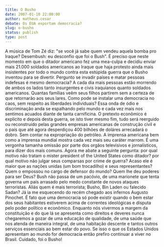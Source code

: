 ```yaml
---
title: O Busho
date: 2007-01-10 22:00:00
author: matheus.cesar
debate: Os EUA exportam democracia?
slug: o-busho
status: publish 
type: post
---
```


A música de Tom Zé diz: "se você já sabe quem vendeu aquela bomba pro Iraque? Desembush: eu desconfio que foi o Bush". É preciso que neste momento em que o ditador americano fez uma mea-culpa e decidiu enviar mais 21.000 soldados americanos ao Iraque que haja protesto ainda mais insistentes por todo o mundo contra esta estúpida guerra que o Busho inventou para se divertir. Pergunto se invadir países e matar pessoas indefesas é mesmo democracia? A cada dia mais pessoas estão morrendo de ambos os lados tanto insurgentes e civis iraquianos quanto soldados americanos. Quantas famílias veêm seus filhos partirem sem a certeza de que retornarão aos seus lares. Como pode se instalar uma democracia no caos, sem respeito as liberdades individuais? Essa onda de ódio e discriminação anda se espalhando pelo mundo e cada vez mais nos sentimos acuados diante de tanta carnificina. O pretexto econômico é explicito e depois desta guerra, se isto tiver mesmo fim, tudo será reerguido ou reconstruído pelas grandes empresas americanas de construção civil e o país que até agora desperdiçou 400 bilhões de doláres arrecadará o dobro. Sem contar na expropriação do petróleo. A imprensa americana bem como a imprensa mundial mostra cada vez mais seu caráter marrom. É uma vergonha tamanha omissão por parte dos orgãos televisivos e jornalísticos, para dizer dos mais comuns. Agora me abate a seguinte pergunta: por qual motivo não tratam o mister president of the United States como ditador? por qual motivo não julgar seus comparsas por crime de guerra? Acaso ele é maior que as nações unidas (um bom trocadilho) e seus representantes? Quem o empossou no cargo de defensor do mundo? Quem lhe deu poderes para ser Deus? Bush não passa de um pacóvio, de uma marionete que tenta governa um país arrasado pelo medo constante de novos ataques terroristas. Aliás quem é mais terrorista; Busho, Bin Laden ou falecido Sadan? Já ia me esquecendo do recém chegado aos infernos Augusto Pinochet. É fato que uma democracia só pode existir quando o bem estar dos seus habitantes estiverem acima de correntes ideológicas e disputa pelo poder político e econômico. Enquanto nós vivermos a margem da constituição e do que lá se apresenta como direitos e deveres nunca chegaremos a gozar de uma educação de qualidade, de uma saúde que nos atenda de maneira integral, de uma habitação descente e tantos outros serviços essenciais ao bem estar do povo. Se isso o que os Estados Unidos apresentam ao mundo for democracia então prefiro continuar a viver no Brasil. Cuidado, foi o Busho!
